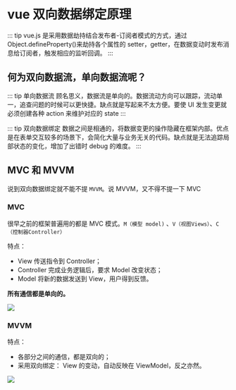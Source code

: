 # vue 双向数据绑定原理

::: tip
vue.js 是采用数据劫持结合发布者-订阅者模式的方式，通过 Object.defineProperty()来劫持各个属性的 setter，getter，在数据变动时发布消息给订阅者，触发相应的监听回调。
:::

## 何为双向数据流，单向数据流呢？

::: tip 单向数据流
顾名思义，数据流是单向的。数据流动方向可以跟踪，流动单一，追查问题的时候可以更快捷。缺点就是写起来不太方便。要使 UI 发生变更就必须创建各种 action 来维护对应的 state
:::

::: tip 双向数据绑定
数据之间是相通的，将数据变更的操作隐藏在框架内部。优点是在表单交互较多的场景下，会简化大量与业务无关的代码。缺点就是无法追踪局部状态的变化，增加了出错时 debug 的难度。
:::

## MVC 和 MVVM

说到双向数据绑定就不能不提 `MVVM`。说 MVVM，又不得不提一下 MVC

### MVC

很早之前的框架普遍用的都是 MVC 模式。`M（模型 model)` 、`V（视图Views）`、`C（控制器Controller）`

特点：

- View 传送指令到 Controller；
- Controller 完成业务逻辑后，要求 Model 改变状态；
- Model 将新的数据发送到 View，用户得到反馈。

**所有通信都是单向的。**

![](https://gitee.com/Jioho/img/raw/master/knowledge/20200623115152.png)

### MVVM

特点：

- 各部分之间的通信，都是双向的；
- 采用双向绑定： View 的变动，自动反映在 ViewModel，反之亦然。

![](https://gitee.com/Jioho/img/raw/master/knowledge/20200623115207.png)
